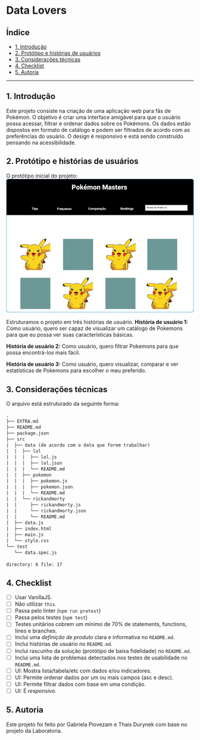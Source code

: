 # Data Lovers

## Índice

* [1. Introdução](#1-introducao)
* [2. Protótipo e histórias de usuários](#2-prototipo-e-historias-de-usuarios)
* [3. Considerações técnicas](#3-consideracoes-tecnicas)
* [4. Checklist](#4-checklist)
* [5. Autoria](#5-autoria)

***

## 1. Introdução

Este projeto consiste na criação de uma aplicação web para fãs de Pokémon. O objetivo é criar uma interface amigável para que o usuário possa acessar, filtrar e ordenar dados sobre os Pokémons. Os dados estão dispostos em formato de catálogo e podem ser filtrados de acordo com as preferências do usuário. O design é responsivo e está sendo construído pensando na acessibilidade. 

## 2. Protótipo e histórias de usuários

O protótipo inicial do projeto:
![](/protótipopokemon.jpg)

Estruturamos o projeto em três histórias de usuário.
**História de usuário 1:** Como usuário, quero ser capaz de visualizar um catálogo de Pokemons para que eu possa ver suas características básicas.

**História de usuário 2:** Como usuário, quero filtrar Pokemons para que possa encontrá-los mais fácil.

**História de usuário 3:** Como usuário, quero visualizar, comparar e ver estatísticas de Pokemons para escolher o meu preferido.

## 3. Considerações técnicas

O arquivo está estruturado da seguinte forma:

```text
.
├── EXTRA.md
├── README.md
├── package.json
├── src
|  ├── data (de acordo com o data que forem trabalhar)
|  |  ├── lol
|  |  |  ├── lol.js
|  |  |  ├── lol.json
|  |  |  └── README.md
|  |  ├── pokemon
|  |  |  ├── pokemon.js
|  |  |  ├── pokemon.json
|  |  |  └── README.md
|  |  └── rickandmorty
|  |     ├── rickandmorty.js
|  |     └── rickandmorty.json
|  |     └── README.md
|  ├── data.js
|  ├── index.html
|  ├── main.js
|  └── style.css
└── test
   └── data.spec.js

directory: 6 file: 17
```

## 4. Checklist

* [ ] Usar VanillaJS.
* [ ] Não utilizar `this`.
* [ ] Passa pelo linter (`npm run pretest`)
* [ ] Passa pelos testes (`npm test`)
* [ ] Testes unitários cobrem um mínimo de 70% de statements, functions,
  lines e branches.
* [ ] Inclui uma _definição de produto_ clara e informativa no `README.md`.
* [ ] Inclui histórias de usuário no `README.md`.
* [ ] Inclui rascunho da solução (protótipo de baixa fidelidade) no
  `README.md`.
* [ ] Inclui uma lista de problemas detectados nos testes de usabilidade no `README.md`.
* [ ] UI: Mostra lista/tabela/etc com dados e/ou indicadores.
* [ ] UI: Permite ordenar dados por um ou mais campos (asc e desc).
* [ ] UI: Permite filtrar dados com base em uma condição.
* [ ] UI: É _responsivo_.

## 5. Autoria

Este projeto foi feito por Gabriela Piovezam e Thais Durynek com base no projeto da Laboratoria.
